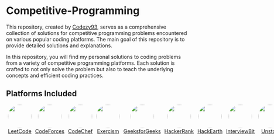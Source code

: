 # Competitive-Programming

This repository, created by [Codezy93](https://github.com/Codezy93), serves as a comprehensive collection of solutions for competitive programming problems encountered on various popular coding platforms. The main goal of this repository is to provide detailed solutions and explanations.

In this repository, you will find my personal solutions to coding problems from a variety of competitive programming platforms. Each solution is crafted to not only solve the problem but also to teach the underlying concepts and efficient coding practices.

## Platforms Included

<div style="display: flex; flex-direction: row;">
	<div style=" margin-left:5px; margin-right:5px; text-align:center"><img style="border-radius: 50px;" width=64px height=64px src="https://cdn-1.webcatalog.io/catalog/leetcode/leetcode-icon-filled-256.webp?v=1714774949349"><a href="https://leetcode.com/u/SpaceCoder93/" target="blank">LeetCode</a></div>
	<div style=" margin-left:5px; margin-right:5px; text-align:center"><img style="border-radius: 50px;" width=64px height=64px src="https://cdn.iconscout.com/icon/free/png-256/free-code-forces-logo-icon-download-in-svg-png-gif-file-formats--technology-social-media-vol-2-pack-logos-icons-2944796.png"><a href="https://codeforces.com/profile/Codezy93" target="blank">CodeForces</a></div>
	<div style=" margin-left:5px; margin-right:5px; text-align:center"><img style="border-radius: 50px;" width=64px height=64px src="https://i.pinimg.com/originals/c5/d9/fc/c5d9fc1e18bcf039f464c2ab6cfb3eb6.jpg"><a href="https://www.codechef.com/users/codezy93" target="blank">CodeChef</a></div>
	<div style=" margin-left:5px; margin-right:5px; text-align:center"><img style="border-radius: 50px;" width=64px height=64px src="https://pbs.twimg.com/profile_images/1433157029707800580/wCOutmH3_400x400.jpg"><a href="https://exercism.org/profiles/Codezy93" target="blank">Exercism</a></div>
	<div style=" margin-left:5px; margin-right:5px; text-align:center"><img style="border-radius: 50px;" width=64px height=64px src="https://encrypted-tbn0.gstatic.com/images?q=tbn:ANd9GcSLGnMqhnl05Dsn2sn0kQoq3Ch2TP9ebmmJsA&s"><a href="https://www.geeksforgeeks.org/user/Codezy93" target="blank">GeeksforGeeks</a></div>
	<div style=" margin-left:5px; margin-right:5px; text-align:center"><img style="border-radius: 50px;" width=64px height=64px src="https://cdn4.iconfinder.com/data/icons/logos-and-brands/512/160_Hackerrank_logo_logos-512.png"><a href="https://www.hackerrank.com/profile/SpaceCoder96" target="blank">HackerRank</a></div>
	<div style=" margin-left:5px; margin-right:5px; text-align:center"><img style="border-radius: 50px;" width=64px height=64px src="https://upload.wikimedia.org/wikipedia/commons/thumb/e/e8/HackerEarth_logo.png/800px-HackerEarth_logo.png"><a href="https://www.hackerearth.com/@Codezy93" target="blank">HackEarth</a></div>
	<div style=" margin-left:5px; margin-right:5px; text-align:center"><img style="border-radius: 50px;" width=64px height=64px src="https://encrypted-tbn0.gstatic.com/images?q=tbn:ANd9GcRbcV7RKLbFsyXzfZqpmNTLbE1GnkRRKk2jAQ&s"><a href="https://www.interviewbit.com/profile/virajsparadkar_29d1f0026ef4/" target="blank">InterviewBit</a></div>
	<div style=" margin-left:5px; margin-right:5px; text-align:center"><img style="border-radius: 50px;" width=64px height=64px src="https://d8it4huxumps7.cloudfront.net/uploads/images/unstop/branding-guidelines/icon/unstop-icon-800x800.png"><a href="https://unstop.com/u/SpaceCoder93" target="blank">Unstop</a></div>
</div>
